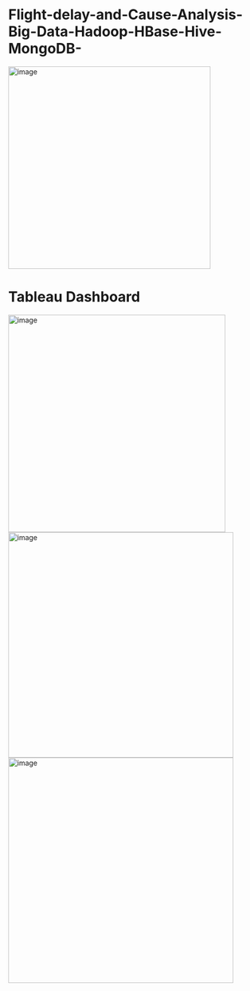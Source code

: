 # Flight-delay-and-Cause-Analysis-Big-Data-Hadoop-HBase-Hive-MongoDB-

<img width="406" alt="image" src="https://user-images.githubusercontent.com/59803099/158294257-ecf3ace3-6e60-4c4e-8c58-de3d3d304cad.png">

# Tableau Dashboard

<img width="436" alt="image" src="https://user-images.githubusercontent.com/59803099/158294373-578f230b-99d1-4df8-b121-a48335005fd3.png">


<img width="452" alt="image" src="https://user-images.githubusercontent.com/59803099/158294390-3a626375-b87e-4c45-b2f2-b429eb11bee3.png">

<img width="452" alt="image" src="https://user-images.githubusercontent.com/59803099/158294868-b9b6eeae-2af0-4f60-9eb6-e4cdf263475a.png">


